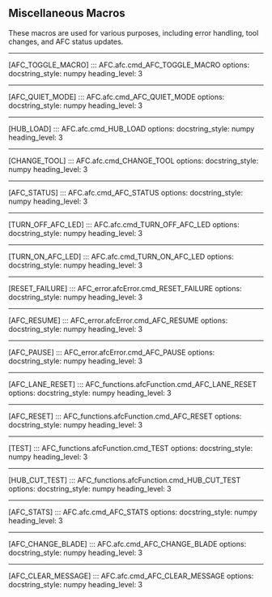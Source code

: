 ## Miscellaneous Macros

These macros are used for various purposes, including error handling, tool changes, and AFC status updates.

-----
[AFC_TOGGLE_MACRO]
::: AFC.afc.cmd_AFC_TOGGLE_MACRO
    options:
      docstring_style: numpy
      heading_level: 3

-----
[AFC_QUIET_MODE]
::: AFC.afc.cmd_AFC_QUIET_MODE
    options:
      docstring_style: numpy
      heading_level: 3

-----
[HUB_LOAD]
::: AFC.afc.cmd_HUB_LOAD
    options:
      docstring_style: numpy
      heading_level: 3

-----
[CHANGE_TOOL]
::: AFC.afc.cmd_CHANGE_TOOL
    options:
      docstring_style: numpy
      heading_level: 3

-----
[AFC_STATUS]
::: AFC.afc.cmd_AFC_STATUS
    options:
      docstring_style: numpy
      heading_level: 3

-----
[TURN_OFF_AFC_LED]
::: AFC.afc.cmd_TURN_OFF_AFC_LED
    options:
      docstring_style: numpy
      heading_level: 3

-----
[TURN_ON_AFC_LED]
::: AFC.afc.cmd_TURN_ON_AFC_LED
    options:
      docstring_style: numpy
      heading_level: 3

-----
[RESET_FAILURE]
::: AFC_error.afcError.cmd_RESET_FAILURE
    options:
      docstring_style: numpy
      heading_level: 3

-----
[AFC_RESUME]
::: AFC_error.afcError.cmd_AFC_RESUME
    options:
      docstring_style: numpy
      heading_level: 3

-----
[AFC_PAUSE]
::: AFC_error.afcError.cmd_AFC_PAUSE
    options:
      docstring_style: numpy
      heading_level: 3

-----
[AFC_LANE_RESET]
::: AFC_functions.afcFunction.cmd_AFC_LANE_RESET
    options:
      docstring_style: numpy
      heading_level: 3

-----
[AFC_RESET]
::: AFC_functions.afcFunction.cmd_AFC_RESET
    options:
      docstring_style: numpy
      heading_level: 3

-----
[TEST]
::: AFC_functions.afcFunction.cmd_TEST
    options:
      docstring_style: numpy
      heading_level: 3

-----
[HUB_CUT_TEST]
::: AFC_functions.afcFunction.cmd_HUB_CUT_TEST
    options:
      docstring_style: numpy
      heading_level: 3

-----
[AFC_STATS]
::: AFC.afc.cmd_AFC_STATS
    options:
      docstring_style: numpy
      heading_level: 3

-----
[AFC_CHANGE_BLADE]
::: AFC.afc.cmd_AFC_CHANGE_BLADE
    options:
      docstring_style: numpy
      heading_level: 3

-----
[AFC_CLEAR_MESSAGE]
::: AFC.afc.cmd_AFC_CLEAR_MESSAGE
    options:
      docstring_style: numpy
      heading_level: 3
